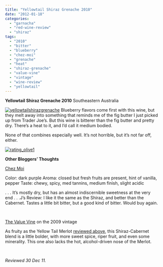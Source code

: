 ```yaml
---
title: "Yellowtail Shiraz Grenache 2010"
date: "2012-01-18"
categories: 
  - "garnacha"
  - "red-wine-review"
  - "shiraz"
tags: 
  - "2010"
  - "bitter"
  - "blueberry"
  - "chez-moi"
  - "grenache"
  - "heat"
  - "shiraz-grenache"
  - "value-vine"
  - "vintage"
  - "wine-review"
  - "yellowtail"
---
```


**Yellowtail Shiraz Grenache 2010** Southeastern Australia

[![](http://s3.amazonaws.com/thegourmez-wpmedia/2012/01/yellowtailshirazgrenache.jpg "yellowtailshirazgrenache")](http://s3.amazonaws.com/thegourmez-wpmedia/2012/01/yellowtailshirazgrenache.jpg) Blueberry flavors come first with this wine, but they melt away into something that reminds me of the fig butter I just picked up from Trader Joe’s. But this wine is bitterer than the fig butter and pretty dry. There’s a heat to it, and I’d call it medium bodied.

None of that combines especially well. It’s not horrible, but it’s not far off, either.

[![](http://s3.amazonaws.com/thegourmez-wpmedia/2009/04/rating_olive1.gif "rating_olive1")](http://s3.amazonaws.com/thegourmez-wpmedia/2009/04/rating_olive1.gif) 

**Other Bloggers’ Thoughts**

[Chez Moi](http://linhtheprocrastinator.blogspot.com/2011/11/wine-review-yellow-tail-shiraz-grenache.html)

Color: dark purple Aroma: closed but fresh fruits are present, hint of vanilla, pepper Taste: chewy, spicy, med tannins, medium finish, slight acidic

. . . It’s mostly dry, but has an almost indiscernible sweetness at the very end . . .J’s Review: I like it the same as the Shiraz, and better than the Cabernet. Tastes a little bit bitter, but a good kind of bitter. Would buy again.

 

[The Value Vine](http://www.thevaluevine.com/2011/04/02/2009-yellow-tail-shiraz-cabernet/) on the 2009 vintage

As fruity as the Yellow Tail Merlot [reviewed above](http://www.thevaluevine.com/?p=965), this Shiraz-Cabernet blend is a little bolder, with more sweet spice, riper fruit, and even some minerality. This one also lacks the hot, alcohol-driven nose of the Merlot.

 

_Reviewed 30 Dec 11._
